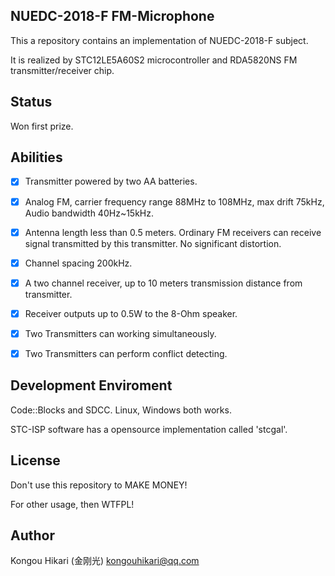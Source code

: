 NUEDC-2018-F FM-Microphone
----------

This a repository contains an implementation of NUEDC-2018-F subject.

It is realized by STC12LE5A60S2 microcontroller and RDA5820NS FM transmitter/receiver chip.

Status
----------

Won first prize.

Abilities
----------

- [x] Transmitter powered by two AA batteries.
- [x] Analog FM, carrier frequency range 88MHz to 108MHz, max drift 75kHz, Audio bandwidth 40Hz~15kHz.
- [x] Antenna length less than 0.5 meters. Ordinary FM receivers can receive signal transmitted by this transmitter. No significant distortion.
- [x] Channel spacing 200kHz.
- [x] A two channel receiver, up to 10 meters transmission distance from transmitter.
- [x] Receiver outputs up to 0.5W to the 8-Ohm speaker.
- [x] Two Transmitters can working simultaneously.
- [x] Two Transmitters can perform conflict detecting.


Development Enviroment
----------

Code::Blocks and SDCC. Linux, Windows both works.

STC-ISP software has a opensource implementation called 'stcgal'.

License
----------

Don't use this repository to MAKE MONEY!

For other usage, then WTFPL!

Author
----------

Kongou Hikari (金刚光) <kongouhikari@qq.com>

